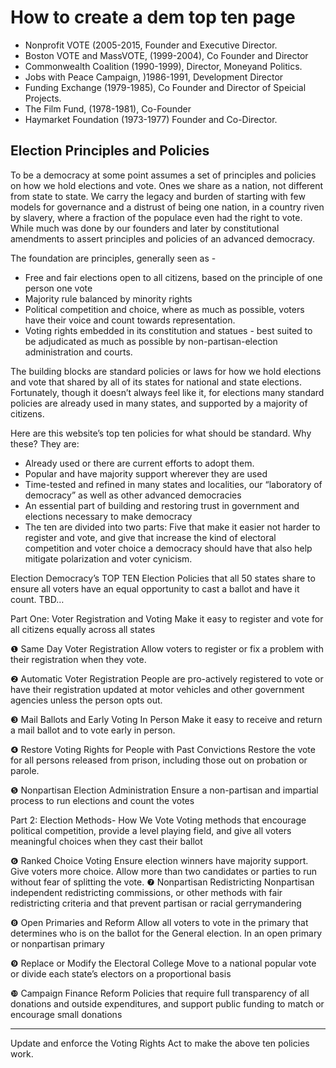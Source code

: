 # How to create a dem top ten page





- Nonprofit VOTE (2005-2015, Founder and Executive Director. 
- Boston VOTE and MassVOTE, (1999-2004), Co Founder and Director
- Commonwealth Coalition (1990-1999), Director, Moneyand Politics.
- Jobs with Peace Campaign, )1986-1991, Development Director
- Funding Exchange (1979-1985), Co Founder and Director of Speicial Projects.
- The Film Fund, (1978-1981), Co-Founder
- Haymarket Foundation (1973-1977) Founder and Co-Director.

## Election Principles and Policies 

To be a democracy at some point assumes a set of principles and policies on how we hold elections and vote. Ones we share as a nation, not different from state to state. We carry the legacy and burden of starting with few models for governance and a distrust of being one nation, in a country riven by slavery, where a fraction of the populace even had the right to vote.  While much was done by our founders and later by constitutional amendments to assert principles and policies of an advanced democracy.

The foundation are principles, generally seen as -
- Free and fair elections open to all citizens, based on the principle of one person one vote
- Majority rule balanced by minority rights
- Political competition and choice, where as much as possible, voters have their voice and count towards representation.
- Voting rights embedded in its constitution and statues - best suited to be adjudicated as much as possible by non-partisan-election administration and courts.

The building blocks are standard policies or laws for how we hold elections and vote that shared by all of its states for national and state elections. Fortunately, though it doesn’t always feel like it, for elections many standard policies are already used in many states, and supported by a majority of citizens. 

Here are this website’s top ten policies for what should be standard. Why these?  They are:
- Already used or there are current efforts to adopt them.
- Popular and have majority support wherever they are used
- Time-tested and refined in many states and localities, our “laboratory of democracy” as well as other advanced democracies
- An essential part of building and restoring trust in government and elections necessary to make democracy
- The ten are divided into two parts:  Five that make it easier not harder to register and vote, and give that increase the kind of electoral competition and voter choice a democracy should have that also help mitigate polarization and voter cynicism.

Election Democracy’s TOP TEN
Election Policies that all 50 states share to ensure all voters have an equal opportunity to cast a ballot and have it count.     TBD…

Part One: Voter Registration and Voting
Make it easy to register and vote for all citizens equally across all states

❶ Same Day Voter Registration
Allow voters to register or fix a problem with their registration when they vote.

❷ Automatic Voter Registration
People are pro-actively registered to vote or have their registration updated at motor vehicles and other government agencies unless the person opts out.

❸ Mail Ballots and Early Voting In Person
Make it easy to receive and return a mail ballot
and to vote early in person.

❹ Restore Voting Rights for People with Past Convictions
Restore the vote for all persons released from prison,
including those out on probation or parole. 

❺ Nonpartisan Election Administration
Ensure a non-partisan and impartial process
to run elections and count the votes

Part 2:  Election Methods- How We Vote
Voting methods that encourage political competition, provide a level playing field, and give all voters meaningful choices when they cast their ballot

❻ Ranked Choice Voting
Ensure election winners have majority support. Give voters more choice. Allow more than two candidates or parties to run without fear of splitting the vote. 
❼ Nonpartisan Redistricting
Nonpartisan independent redistricting commissions, or other methods with fair redistricting criteria and that prevent partisan or racial gerrymandering

❽ Open Primaries and Reform
Allow all voters to vote in the primary that determines who is on the ballot for the General election. In an open primary or nonpartisan primary

❾ Replace or Modify the Electoral College
Move to a national popular vote or divide each state’s electors
on a proportional basis

❿ Campaign Finance Reform
Policies that require full transparency of all donations and outside expenditures, and support public funding to match or encourage small donations 

____________________
Update and enforce the Voting Rights Act to make the above ten policies work.










 